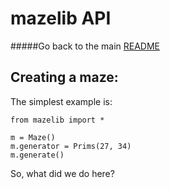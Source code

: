 # mazelib API

#####Go back to the main [README](../README.md)


## Creating a maze:

The simplest example is:

    from mazelib import *

    m = Maze()
    m.generator = Prims(27, 34)
    m.generate()

So, what did we do here?
